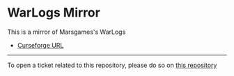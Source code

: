 # WarLogs Mirror

This is a mirror of Marsgames's WarLogs

- [Curseforge URL](https://www.curseforge.com/wow/addons/warlogs)

----

To open a ticket related to this repository, please do so on [this repository](https://github.com/curseforge-mirror/.github)
